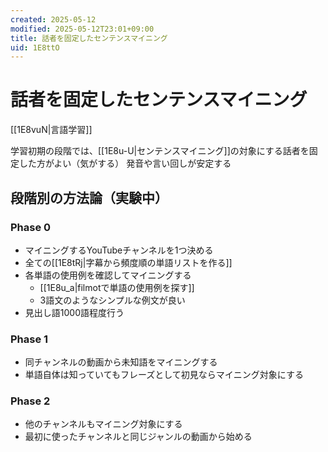 ```yaml
---
created: 2025-05-12
modified: 2025-05-12T23:01+09:00
title: 話者を固定したセンテンスマイニング
uid: 1E8ttO
---
```


# 話者を固定したセンテンスマイニング

[[1E8vuN|言語学習]]

学習初期の段階では、[[1E8u-U|センテンスマイニング]]の対象にする話者を固定した方がよい（気がする）
発音や言い回しが安定する

## 段階別の方法論（実験中）

### Phase 0

- マイニングするYouTubeチャンネルを1つ決める
- 全ての[[1E8tRj|字幕から頻度順の単語リストを作る]]
- 各単語の使用例を確認してマイニングする
    - [[1E8u_a|filmotで単語の使用例を探す]]
    - 3語文のようなシンプルな例文が良い
- 見出し語1000語程度行う

### Phase 1

- 同チャンネルの動画から未知語をマイニングする
- 単語自体は知っていてもフレーズとして初見ならマイニング対象にする

### Phase 2

- 他のチャンネルもマイニング対象にする
- 最初に使ったチャンネルと同じジャンルの動画から始める